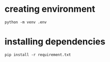 


# creating environment 
```
python -m venv .env 
```

# installing dependencies
```
pip install -r requirement.txt
```

